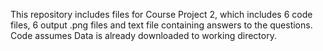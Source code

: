 This repository includes files for Course Project 2, which includes 6 code files, 6 output .png files and text file containing answers to the questions.
Code assumes Data is already downloaded to working directory.
